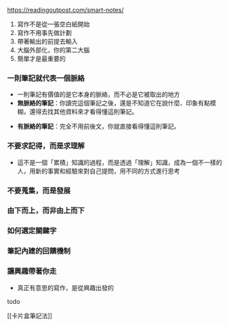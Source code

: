 https://readingoutpost.com/smart-notes/

1. 寫作不是從一張空白紙開始
2. 寫作不用事先做計劃
3. 帶著輸出的前提去輸入
4. 大腦外部化，你的第二大腦
5. 簡單才是最重要的
### 一則筆記就代表一個脈絡
* 一則筆記有價值的是它本身的脈絡，而不必是它被取出的地方
* **無脈絡的筆記**：你讀完這個筆記之後，還是不知道它在說什麼、印象有點模糊，還得去找其他資料來才看得懂這則筆記。
- **有脈絡的筆記**：完全不用前後文，你就直接看得懂這則筆記。
### 不要求記得，而是求理解
* 這不是一個「累積」知識的過程，而是透過「理解」知識，成為一個不一樣的人，用新的事實和經驗來對自己提問，用不同的方式進行思考
### 不要蒐集，而是發展
### 由下而上，而非由上而下
### 如何選定關鍵字
### 筆記內建的回饋機制
### 讓興趣帶著你走
* 真正有意思的寫作，是從興趣出發的

todo

[[卡片盒筆記法]]
